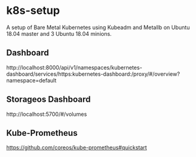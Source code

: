 # k8s-setup

A setup of Bare Metal Kubernetes using Kubeadm and Metallb on Ubuntu 18.04 master and 3 Ubuntu 18.04 minions.

## Dashboard

http://localhost:8000/api/v1/namespaces/kubernetes-dashboard/services/https:kubernetes-dashboard:/proxy/#/overview?namespace=default

## Storageos Dashboard

http://localhost:5700/#/volumes

## Kube-Prometheus

https://github.com/coreos/kube-prometheus#quickstart
